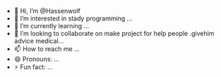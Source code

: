 - 👋 Hi, I’m @Hassenwolf
- 👀 I’m interested in stady programming ...
- 🌱 I’m currently learning ...
- 💞️ I’m looking to collaborate on make project for help people .givehim advice medical...
- 📫 How to reach me ...
- 😄 Pronouns: ...
- ⚡ Fun fact: ...

<!---
Hassenwolf/Hassenwolf is a ✨ special ✨ repository because its `README.md` (this file) appears on your GitHub profile.
You can click the Preview link to take a look at your changes.
--->
